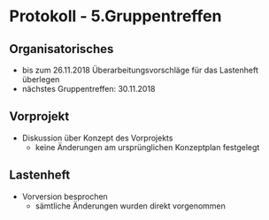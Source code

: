 # Protokoll - 5.Gruppentreffen

## Organisatorisches
- bis zum 26.11.2018 Überarbeitungsvorschläge für das Lastenheft überlegen
- nächstes Gruppentreffen: 30.11.2018

## Vorprojekt
- Diskussion über Konzept des Vorprojekts
	- keine Änderungen am ursprünglichen Konzeptplan festgelegt

## Lastenheft
- Vorversion besprochen
	- sämtliche Änderungen wurden direkt vorgenommen
